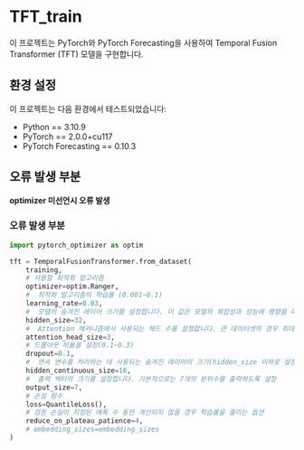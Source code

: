 # TFT_train

이 프로젝트는 PyTorch와 PyTorch Forecasting을 사용하여 Temporal Fusion Transformer (TFT) 모델을 구현합니다.

## 환경 설정

이 프로젝트는 다음 환경에서 테스트되었습니다:

- Python == 3.10.9
- PyTorch == 2.0.0+cu117
- PyTorch Forecasting == 0.10.3

## 오류 발생 부분

**optimizer 미선언시 오류 발생**

### 오류 발생 부분

```python
import pytorch_optimizer as optim

tft = TemporalFusionTransformer.from_dataset(
    training,
    # 사용할 최적화 알고리즘
    optimizer=optim.Ranger,
    #  최적화 알고리즘의 학습률 (0.001~0.1)
    learning_rate=0.03,
    #  모델의 숨겨진 레이어 크기를 설정합니다. 이 값은 모델의 복잡성과 성능에 영향을 미칩니다.
    hidden_size=32,
    #  Attention 메커니즘에서 사용되는 헤드 수를 설정합니다. 큰 데이터셋의 경우 최대 4까지 설정할 수 있습니다.
    attention_head_size=3,
    # 드롭아웃 비율을 설정(0.1~0.3)
    dropout=0.1,
    #  연속 변수를 처리하는 데 사용되는 숨겨진 레이어의 크기(hidden_size 이하로 설정)
    hidden_continuous_size=16,
    #  출력 벡터의 크기를 설정합니다. 기본적으로는 7개의 분위수를 출력하도록 설정
    output_size=7,
    # 손실 함수
    loss=QuantileLoss(),
    # 검증 손실이 지정된 에폭 수 동안 개선되지 않을 경우 학습률을 줄이는 옵션
    reduce_on_plateau_patience=4,
    # embedding_sizes=embedding_sizes
)
```
